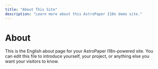 ```yaml
---
title: "About This Site"
description: "Learn more about this AstroPaper I18n demo site."
---
```


# About

This is the English about page for your AstroPaper I18n-powered site. You can edit this file to introduce yourself, your project, or anything else you want your visitors to know.
